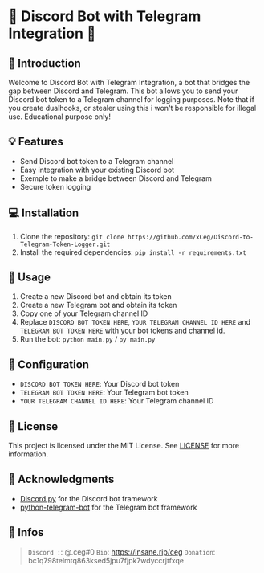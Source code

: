 # 🤖 Discord Bot with Telegram Integration 🤖

## 👋 Introduction

Welcome to Discord Bot with Telegram Integration, a bot that bridges the gap between Discord and Telegram. This bot allows you to send your Discord bot token to a Telegram channel for logging purposes. 
Note that if you create dualhooks, or stealer using this i won't be responsible for illegal use. Educational purpose only!

## 💡 Features

* Send Discord bot token to a Telegram channel
* Easy integration with your existing Discord bot
* Exemple to make a bridge between Discord and Telegram
* Secure token logging

## 💻 Installation

1. Clone the repository: `git clone https://github.com/xCeg/Discord-to-Telegram-Token-Logger.git`
2. Install the required dependencies: `pip install -r requirements.txt`

## 🔧 Usage

1. Create a new Discord bot and obtain its token
2. Create a new Telegram bot and obtain its token
3. Copy one of your Telegram channel ID
3. Replace `DISCORD BOT TOKEN HERE`, `YOUR TELEGRAM CHANNEL ID HERE` and `TELEGRAM BOT TOKEN HERE` with your bot tokens and channel id.
4. Run the bot: `python main.py` / `py main.py`

## 📝 Configuration

* `DISCORD BOT TOKEN HERE`: Your Discord bot token
* `TELEGRAM BOT TOKEN HERE`: Your Telegram bot token
* `YOUR TELEGRAM CHANNEL ID HERE`: Your Telegram channel ID

## 📜 License

This project is licensed under the MIT License. See [LICENSE](LICENSE) for more information.

## 🙏 Acknowledgments

* [Discord.py](https://github.com/Rapptz/discord.py) for the Discord bot framework
* [python-telegram-bot](https://github.com/python-telegram-bot/python-telegram-bot) for the Telegram bot framework

## 👀 Infos

> `Discord :`: @.ceg#0
> `Bio`: https://insane.rip/ceg
> `Donation`: bc1q798telmtq863ksed5jpu7fjpk7wdyccrjtfxqe
